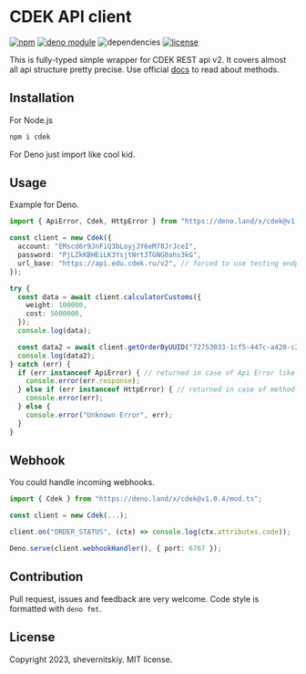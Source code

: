 # CDEK API client

[![npm](https://img.shields.io/npm/v/cdek?logo=npm&style=flat&labelColor=000)](https://www.npmjs.com/package/cdek)
[![deno module](https://shield.deno.dev/x/cdek)](https://deno.land/x/cdek/mod.ts)
![dependencies](https://img.shields.io/badge/dependencies-1-green?style=flat&labelColor=000)
[![license](https://img.shields.io/github/license/shevernitskiy/amo?style=flat&labelColor=000)](https://github.com/shevernitskiy/cdek/blob/main/LICENSE)

This is fully-typed simple wrapper for CDEK REST api v2. It covers almost all api structure pretty precise. Use official
[docs](https://api-docs.cdek.ru/33828739.html) to read about methods.

## Installation

For Node.js

```powershell
npm i cdek
```

For Deno just import like cool kid.

## Usage

Example for Deno.

```ts
import { ApiError, Cdek, HttpError } from "https://deno.land/x/cdek@v1.0.4/mod.ts";

const client = new Cdek({
  account: "EMscd6r9JnFiQ3bLoyjJY6eM78JrJceI",
  password: "PjLZkKBHEiLK3YsjtNrt3TGNG0ahs3kG",
  url_base: "https://api.edu.cdek.ru/v2", // forced to use testing endpoint in this case
});

try {
  const data = await client.calculatorCustoms({
    weight: 100000,
    cost: 5000000,
  });
  console.log(data);

  const data2 = await client.getOrderByUUID("72753033-1cf5-447c-a420-c29f4b488ac6");
  console.log(data2);
} catch (err) {
  if (err instanceof ApiError) { // returned in case of Api Error like invalid data, contains api message
    console.error(err.response);
  } else if (err instanceof HttpError) { // returned in case of method not found
    console.error(err);
  } else {
    console.error("Unknown Error", err);
  }
}
```

## Webhook

You could handle incoming webhooks.

```ts
import { Cdek } from "https://deno.land/x/cdek@v1.0.4/mod.ts";

const client = new Cdek(...);

client.on("ORDER_STATUS", (ctx) => console.log(ctx.attributes.code));

Deno.serve(client.webhookHandler(), { port: 6767 });
```

## Contribution

Pull request, issues and feedback are very welcome. Code style is formatted with `deno fmt`.

## License

Copyright 2023, shevernitskiy. MIT license.
